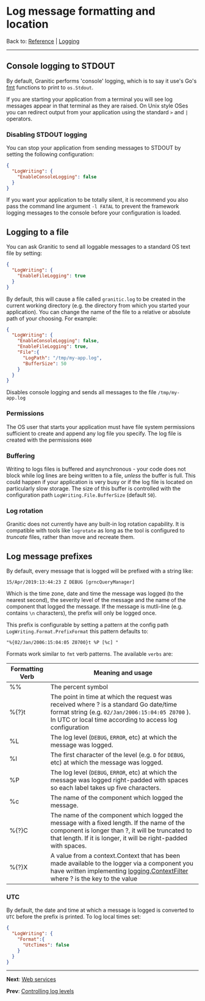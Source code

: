 # Log message formatting and location
Back to: [Reference](README.md) | [Logging](log-index.md)

---

## Console logging to STDOUT

By default, Granitic performs 'console' logging, which is to say it use's Go's [fmt](https://golang.org/pkg/fmt/) functions
to print to `os.Stdout`.

If you are starting your application from a terminal you will see log messages appear in that terminal as they are raised.
On Unix style OSes you can redirect output from your application using the standard `>` and `|` operators.

### Disabling STDOUT logging

You can stop your application from sending messages to STDOUT  by setting the following configuration:

```json
{
  "LogWriting": {
    "EnableConsoleLogging": false
  }
}
```

If you want your application to be totally silent, it is recommend you also pass the command line argument `-l FATAL` to
prevent the framework logging messages to the console before your configuration is loaded.


## Logging to a file

You can ask Granitic to send all loggable messages to a standard OS text file by setting:

```json
{
  "LogWriting": {
    "EnableFileLogging": true
  }
}
```

By default, this will cause a file called `granitic.log` to be created in the current working directory (e.g. the 
directory from which you started your application). You can change the name of the file to a relative or absolute
path of your choosing. For example:

```json
{
  "LogWriting": {
    "EnableConsoleLogging": false,
    "EnableFileLogging": true,
    "File":{
      "LogPath": "/tmp/my-app.log",
      "BufferSize": 50
    }
  }
}
``` 

Disables console logging and sends all messages to the file `/tmp/my-app.log`


### Permissions

The OS user that starts your application must have file system permissions sufficient to create and append any log file
you specify. The log file is created with the permissions `0600`

### Buffering

Writing to logs files is buffered and asynchronous - your code does not block while log lines are being written to a file,
_unless_ the buffer is full. This could happen if your application is very busy or if the log file is located on 
particularly slow storage. The size of this buffer is controlled with the configuration path `LogWriting.File.BufferSize`
(default `50`).

### Log rotation

Granitic does not currently have any built-in log rotation capability. It is compatible with tools like `logrotate` as
long as the tool is configured to _truncate_ files, rather than move and recreate them.

## Log message prefixes

By default, every message that is logged will be prefixed with a string like:

`15/Apr/2019:13:44:23 Z DEBUG [grncQueryManager] `

Which is the time zone, date and time the message was logged (to the nearest second), the severity level of the message
and the name of the component that logged the message. If the message is mutli-line (e.g. contains `\n` characters), 
the prefix will only be logged once.

This prefix is configurable by setting a pattern at the config path `LogWriting.Format.PrefixFormat` this pattern
defaults to:

```
"%{02/Jan/2006:15:04:05 Z0700}t %P [%c] "
```

Formats work similar to `fmt` verb patterns. The available `verbs` are:

| Formatting Verb | Meaning and usage |
| ----- | --- |
| %% | The percent symbol |
| %{?}t | The point in time at which the request was received where ? is a standard Go date/time format string (e.g. `02/Jan/2006:15:04:05 Z0700` ). In UTC or local time according to access log configuration ||
| %L | The log level (`DEBUG`, `ERROR`, etc) at which the message was logged. |
| %l | The first character of the level (e.g. `D` for `DEBUG`, etc) at which the message was logged. |
| %P | The log level (`DEBUG`, `ERROR`, etc) at which the message was logged right-padded with spaces so each label takes up five characters. |
| %c | The name of the component which logged the message. |
| %{?}C | The name of the component which logged the message with a fixed length. If the name of the component is longer than ?, it will be truncated to that length. If it is longer, it will be right-padded with spaces. |
| %{?}X | A value from a context.Context that has been made available to the logger via a component you have written implementing [logging.ContextFilter](https://godoc.org/github.com/graniticio/granitic/logging#ContextFilter) where ? is the key to the value 


### UTC

By default, the date and time at which a message is logged is converted to `UTC` before the prefix is printed. To log
local times set:

```json
{
  "LogWriting": {
    "Format":{
      "UtcTimes": false
    }
  }
}
```

---
**Next**: [Web services](ws-index.md)

**Prev**: [Controlling log levels](log-levels.md)

